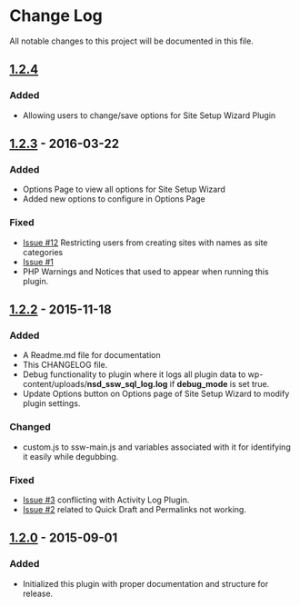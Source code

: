 # Change Log
All notable changes to this project will be documented in this file.

## [1.2.4](https://github.com/neelakansha85/nsd-site-setup-wizard/releases/tag/v1.2)
### Added
- Allowing users to change/save options for Site Setup Wizard Plugin

## [1.2.3](https://github.com/neelakansha85/nsd-site-setup-wizard/releases/tag/v1.2.3) - 2016-03-22
### Added
- Options Page to view all options for Site Setup Wizard
- Added new options to configure in Options Page

### Fixed
- [Issue #12](https://github.com/neelakansha85/nsd-site-setup-wizard/issues/12) Restricting users from creating sites with names as site categories
- [Issue #1](https://github.com/neelakansha85/nsd-site-setup-wizard/issues/1)
- PHP Warnings and Notices that used to appear when running this plugin. 

## [1.2.2](https://github.com/neelakansha85/nsd-site-setup-wizard/releases/tag/v1.2.2) - 2015-11-18
### Added
- A Readme.md file for documentation
- This CHANGELOG file.
- Debug functionality to plugin where it logs all plugin data to wp-content/uploads/**nsd_ssw_sql_log.log** if **debug_mode** is set true.
- Update Options button on Options page of Site Setup Wizard to modify plugin settings.

### Changed
- custom.js to ssw-main.js and variables associated with it for identifying it easily while degubbing.

### Fixed
- [Issue #3](https://github.com/neelakansha85/nsd-site-setup-wizard/issues/3) conflicting with Activity Log Plugin.
- [Issue #2](https://github.com/neelakansha85/nsd-site-setup-wizard/issues/2) related to Quick Draft and Permalinks not working.

## [1.2.0](https://github.com/neelakansha85/nsd-site-setup-wizard/releases/tag/v1.2) - 2015-09-01
### Added
- Initialized this plugin with proper documentation and structure for release.